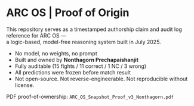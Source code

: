 # ARC OS | Proof of Origin

This repository serves as a timestamped authorship claim and audit log reference for ARC OS —  
a logic-based, model-free reasoning system built in July 2025.

- No model, no weights, no prompt  
- Built and owned by **Nonthagorn Prechapaishanjit**  
- Fully auditable (15 fights / 11 correct / 1 NC / 3 wrong)  
- All predictions were frozen before match result  
- Not open-source. Not reverse-engineerable. Not reproducible without license.  

PDF proof-of-ownership: `ARC_OS_Snapshot_Proof_v3_Nonthagorn.pdf`

